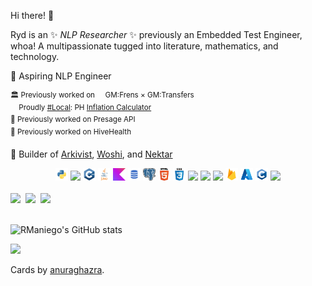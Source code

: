Hi there! 👋

Ryd is an ✨ _NLP Researcher_ ✨ previously an Embedded Test Engineer, whoa! A multipassionate tugged into literature, mathematics, and technology.

  💼 Aspiring NLP Engineer
  
  <sup title="on HIVE×WAX Blockchains">🏛️ Previously worked on <img src="https://gmtransfers.vercel.app/gmfrens-logo.png" width="10px" height="10px" /> GM:Frens × GM:Transfers</sup>
  <sup>&nbsp;</sup><br/>
  <sup title="using Python (Flask)"><img src="https://financeph.vercel.app/static/philippines.png" width="10px" height="10px" /> Proudly [#Local](https://rodmaniego.wordpress.com/2021/07/01/python-implementation-for-the-philippine-inflation-calculator/): PH [Inflation Calculator](https://financeph.vercel.app/)</sup>
  <sup>&nbsp;</sup><br/>
  <sup title="Cryptocurrency Prediction Service">🔮 Previously worked on Presage API</sup>
  <sup>&nbsp;</sup><br/>
  <sup>🐝 Previously worked on HiveHealth</sup>
  
  🧰 Builder of [Arkivist](https://github.com/rmaniego/arkivist), [Woshi](https://github.com/rmaniego/woshi), and [Nektar](https://github.com/rmaniego/nektar)
  
<div style="text-align: center;">
  <code><a href="#"><img src="https://raw.githubusercontent.com/github/explore/80688e429a7d4ef2fca1e82350fe8e3517d3494d/topics/python/python.png" width="20px"></a></code>
  <code><a href="#"><img src="https://skillicons.dev/icons?i=flask&theme=light" height="20px"></a></code>
  <code><a href="#"><img src="https://raw.githubusercontent.com/github/explore/80688e429a7d4ef2fca1e82350fe8e3517d3494d/topics/cpp/cpp.png" width="20px"></a></code>
  <code><a href="#"><img src="https://raw.githubusercontent.com/github/explore/80688e429a7d4ef2fca1e82350fe8e3517d3494d/topics/java/java.png" width="20px"></a></code>
  <code><a href="#"><img src="https://raw.githubusercontent.com/github/explore/80688e429a7d4ef2fca1e82350fe8e3517d3494d/topics/kotlin/kotlin.png" width="20px"></a></code>
  <code><a href="#"><img src="https://raw.githubusercontent.com/github/explore/80688e429a7d4ef2fca1e82350fe8e3517d3494d/topics/sql/sql.png" width="20px"></a></code>
  <code><a href="#"><img src="https://raw.githubusercontent.com/github/explore/80688e429a7d4ef2fca1e82350fe8e3517d3494d/topics/postgresql/postgresql.png" width="20px"></a></code>
  <code><a href="#"><img src="https://raw.githubusercontent.com/github/explore/80688e429a7d4ef2fca1e82350fe8e3517d3494d/topics/html/html.png" width="20px"></a></code>
  <code><a href="#"><img src="https://raw.githubusercontent.com/github/explore/80688e429a7d4ef2fca1e82350fe8e3517d3494d/topics/css/css.png" width="20px"></a></code>
  <code><a href="#"><img src="https://skillicons.dev/icons?i=js&theme=light" height="20px"></a></code>
  <code><a href="#"><img src="https://skillicons.dev/icons?i=ts&theme=light" height="20px"></a></code>
  <code><a href="#"><img src="https://skillicons.dev/icons?i=nuxtjs&theme=light" height="20px"></a></code>
  <code><a href="#"><img src="https://raw.githubusercontent.com/github/explore/80688e429a7d4ef2fca1e82350fe8e3517d3494d/topics/firebase/firebase.png" width="20px"></a></code>
  <code><a href="#"><img src="https://raw.githubusercontent.com/github/explore/80688e429a7d4ef2fca1e82350fe8e3517d3494d/topics/azure/azure.png" width="20px"></a></code>
  <code><a href="#"><img src="https://raw.githubusercontent.com/github/explore/80688e429a7d4ef2fca1e82350fe8e3517d3494d/topics/c/c.png" width="20px"></a></code>
  <code><a href="#"><img src="https://skillicons.dev/icons?i=r&theme=light" height="20px"></a></code>
</div>

<br>

<div>
  <span><a href="https://www.linkedin.com/in/rodmaniego/"><img src="https://img.shields.io/badge/LinkedIn-0077B5?style=for-the-badge&logo=linkedin&logoColor=white" height="20px"></a><span>&nbsp;
  <span><a href="https://pgradcs.wordpress.com/"><img src="https://img.shields.io/badge/Wordpress-21759B?style=for-the-badge&logo=wordpress&logoColor=white" height="20px"></a><span>&nbsp;
  <span><a href="https://www.hackerrank.com/leaderboard?filter=Philippines&filter_on=country&limit=25&page=1&track=python&type=practice"><img src="https://img.shields.io/badge/-Hackerrank-2EC866?style=for-the-badge&logo=HackerRank&logoColor=white" height="20px"></a>
</div>
    

<br>

![RManiego's GitHub stats](https://github-readme-stats.vercel.app/api?username=rmaniego&show_icons=true&include_all_commits=true)

![](https://github-readme-stats.vercel.app/api/top-langs/?username=rmaniego&layout=compact&theme=buefy&hide_border=true)


Cards by [anuraghazra](https://github.com/anuraghazra/github-readme-stats).
